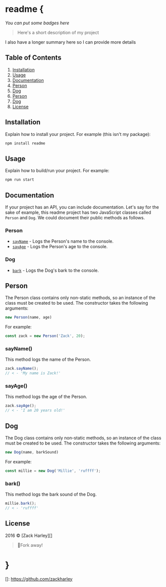 # readme {
_You can put some badges here_
> Here's a short description of my project

I also have a longer summary here so I can provide more details

## Table of Contents
1. [Installation](#installation)
1. [Usage](#usage)
1. [Documentation](#documentation)
  1. [Person](#person)
  1. [Dog](#dog)
1. [Person](#person-1)
1. [Dog](#dog-1)
1. [License](#license)

## Installation
Explain how to install your project. For example (this isn't my package):
```javascript
npm install readme
```

## Usage
Explain how to build/run your project. For example:
```javascript
npm run start
```

## Documentation
If your project has an API, you can include documentation. Let's say for the sake of example, this readme project has two JavaScript classes called `Person` and `Dog`. We could document their public methods as follows.

### Person
- [`sayName`](#sayname) - Logs the Person's name to the console.
- [`sayAge`](#sayage) - Logs the Person's age to the console. 

### Dog
- [`bark`](#bark) - Logs the Dog's bark to the console.

## Person
The Person class contains only non-static methods, so an instance of the class must be created to be used. The constructor takes the following arguments:
```javascript
new Person(name, age)
```
For example:
```javascript
const zack = new Person('Zack', 20);
```

### sayName()
This method logs the name of the Person.
```javascript
zack.sayName();
// < - 'My name is Zack!'
```

### sayAge()
This method logs the age of the Person.
```javascript
zack.sayAge();
// < - 'I am 20 years old!'
```

## Dog
The Dog class contains only non-static methods, so an instance of the class must be created to be used. The constructor takes the following arguments:
```javascript
new Dog(name, barkSound)
```
For example:
```javascript
const millie = new Dog('Millie', 'ruffff');
```

### bark()
This method logs the bark sound of the Dog.
```javascript
millie.bark();
// < - 'ruffff'
```

## License
2016 © [Zack Harley][]
> :fork_and_knife:Fork away!

# }

[]: https://github.com/zackharley
